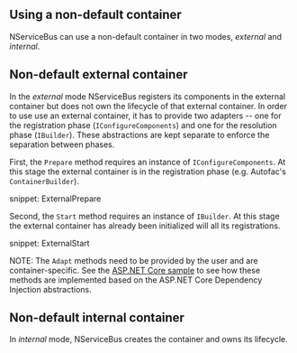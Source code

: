 ## Using a non-default container

NServiceBus can use a non-default container in two modes, *external* and *internal*.


## Non-default external container


In the *external* mode NServiceBus registers its components in the external container but does not own the lifecycle of that external container. In order to use use an external container, it has to provide two adapters -- one for the registration phase (`IConfigureComponents`) and one for the resolution phase (`IBuilder`). These abstractions are kept separate to enforce the separation between phases. 

First, the `Prepare` method requires an instance of `IConfigureComponents`. At this stage the external container is in the registration phase (e.g. Autofac's `ContainerBuilder`).

snippet: ExternalPrepare

Second, the `Start` method requires an instance of `IBuilder`. At this stage the external container has already been initialized will all its registrations. 

snippet: ExternalStart

NOTE: The `Adapt` methods need to be provided by the user and are container-specific. See the [ASP.NET Core sample](/samples/dependency-injection/aspnetcore/) to see how these methods are implemented based on the ASP.NET Core Dependency Injection abstractions.

## Non-default internal container

In *internal* mode, NServiceBus creates the container and owns its lifecycle. 
